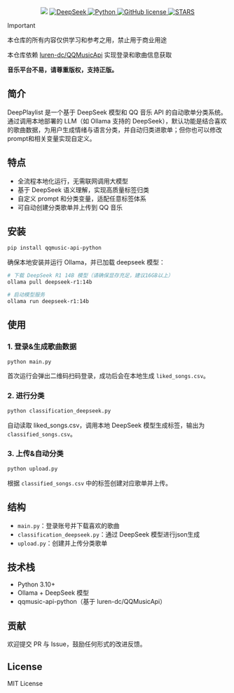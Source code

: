 <div align="center">
  <a>
    <img src="https://socialify.git.ci/Steven-ZN/DeepPlaylist/image?name=1&description=1&descriptionEditable=基于DeepSeek的QQ音乐歌单分类器&font=Source%20Code%20Pro&language=1&logo=https%3A%2F%2Fy.qq.com%2Fmediastyle%2Fmod%2Fmobile%2Fimg%2Flogo.svg&pattern=Overlapping%20Hexagons&theme=Auto">
  </a>

  <!-- DeepSeek Badge -->
  <a href="https://huggingface.co/deepseek-ai/deepseek-coder-14b-instruct">
    <img src="https://img.shields.io/badge/DeepSeek-R1%2014B-brightgreen?logo=data:image/svg+xml;base64,PHN2ZyBmaWxsPSIjMDA3OEQ0IiB2aWV3Qm94PSIwIDAgMTI4IDEyOCIgd2lkdGg9IjE2IiBoZWlnaHQ9IjE2IiB4bWxucz0iaHR0cDovL3d3dy53My5vcmcvMjAwMC9zdmciPjxjaXJjbGUgY3g9IjY0IiBjeT0iNjQiIHI9IjY0Ii8+PC9zdmc+" alt="DeepSeek">
  </a>

  <!-- Python Badge -->
  <a href="https://www.python.org">
    <img src="https://img.shields.io/badge/Python-3.10|3.11|3.12-blue?logo=python" alt="Python">
  </a>

  <!-- License -->
  <a href="https://github.com/Steven-ZN/DeepPlaylist?tab=MIT-1-ov-file">
    <img src="https://img.shields.io/github/license/Steven-ZN/DeepPlaylist" alt="GitHub license">
  </a>

  <!-- Stars -->
  <a href="https://github.com/Steven-ZN/DeepPlaylist/stargazers">
    <img src="https://img.shields.io/github/stars/Steven-ZN/DeepPlaylist?color=yellow&label=Github%20Stars" alt="STARS">
  </a>


</div>




> [!IMPORTANT]
> 本仓库的所有内容仅供学习和参考之用，禁止用于商业用途
> 
> 本仓库依赖 [luren-dc/QQMusicApi](https://github.com/luren-dc/QQMusicApi) 实现登录和歌曲信息获取
> 
> **音乐平台不易，请尊重版权，支持正版。**

## 简介

DeepPlaylist 是一个基于 DeepSeek 模型和 QQ 音乐 API 的自动歌单分类系统。通过调用本地部署的 LLM（如 Ollama 支持的 DeepSeek），默认功能是结合喜欢的歌曲数据，为用户生成情绪与语言分类，并自动归类进歌单；但你也可以修改prompt和相关变量实现自定义。

## 特点

* 全流程本地化运行，无需联网调用大模型
* 基于 DeepSeek 语义理解，实现高质量标签归类
* 自定义 prompt 和分类变量，适配任意标签体系
* 可自动创建分类歌单并上传到 QQ 音乐

## 安装

```bash
pip install qqmusic-api-python
```

确保本地安装并运行 Ollama，并已加载 deepseek 模型：

```bash
# 下载 DeepSeek R1 14B 模型（请确保显存充足，建议16GB以上）
ollama pull deepseek-r1:14b

# 启动模型服务
ollama run deepseek-r1:14b

```

## 使用

### 1. 登录&生成歌曲数据

```bash
python main.py
```

首次运行会弹出二维码扫码登录，成功后会在本地生成 `liked_songs.csv`。

### 2. 进行分类

```bash
python classification_deepseek.py
```

自动读取 liked\_songs.csv，调用本地 DeepSeek 模型生成标签，输出为 `classified_songs.csv`。

### 3. 上传&自动分类

```bash
python upload.py
```

根据 `classified_songs.csv` 中的标签创建对应歌单并上传。

## 结构

* `main.py`：登录账号并下载喜欢的歌曲
* `classification_deepseek.py`：通过 DeepSeek 模型进行json生成
* `upload.py`：创建并上传分类歌单

## 技术栈

* Python 3.10+
* Ollama + DeepSeek 模型
* qqmusic-api-python（基于 luren-dc/QQMusicApi）

## 贡献

欢迎提交 PR 与 Issue，鼓励任何形式的改进反馈。


## License

MIT License


